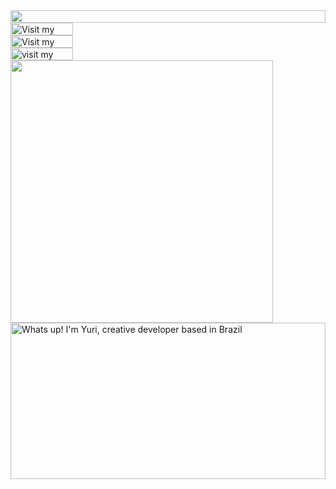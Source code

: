 <picture>
  <source media="(prefers-color-scheme: dark)" srcset="https://portfolio-yidate.vercel.app/api/readme?section=top&theme=dark">
  <img src="https://portfolio-yidate.vercel.app/api/readme?section=top&theme=light" width="100%" height="20" align="left">
</picture>
<a target="_blank" href="https://portfolio-yidate.vercel.app">
  <picture>
    <source media="(prefers-color-scheme: dark)" srcset="https://portfolio-yidate.vercel.app/api/readme?section=link-website&theme=dark&i=1" label="Visit">
    <img src="https://portfolio-yidate.vercel.app/api/readme?section=link-website&theme=light&i=1" alt="Visit my portfolio!" width="100" height="20" align="left">
  </picture>
</a>
<img src="data:null;," width="100%" height="0" align="left" alt="">
<a target="_blank" href="https://twitter.com/yidxte">
  <picture>
    <source media="(prefers-color-scheme: dark)" srcset="https://portfolio-yidate.vercel.app/api/readme?section=link-twitter&theme=dark&i=3">
    <img src="https://portfolio-yidate.vercel.app/api/readme?section=link-twitter&theme=light&i=3" alt="Visit my Twitter/X profile" width="100" height="20" align="left">
  </picture>
</a>
<img src="data:null;," width="100%" height="0" align="left" alt="">
<a target="_blank" href="https://www.linkedin.com/in/yuirsilva">
  <picture>
    <source media="(prefers-color-scheme: dark)" srcset="https://portfolio-yidate.vercel.app/api/readme?section=link-linkedin&theme=dark&i=2">
    <img src="https://portfolio-yidate.vercel.app/api/readme?section=link-linkedin&theme=light&i=2" alt="visit my Instagram" width="100" height="20" align="left">
  </picture>
</a>
<img src="data:null;," width="100%" height="0" align="left" alt="">
<picture>
  <source media="(prefers-color-scheme: dark)" srcset="https://portfolio-yidate.vercel.app/api/readme?section=fallback&theme=dark">
  <img src="https://portfolio-yidate.vercel.app/api/readme?section=fallback&theme=light" alt="" width="420" align="left">
</picture>
<picture>
  <source media="(prefers-color-scheme: dark)" srcset="https://portfolio-yidate.vercel.app/api/readme?section=main&theme=dark">
  <img src="https://portfolio-yidate.vercel.app/api/readme?section=main&theme=light" alt="Whats up! I'm Yuri, creative developer based in Brazil" width="100%" height="250" align="left">
</picture>
